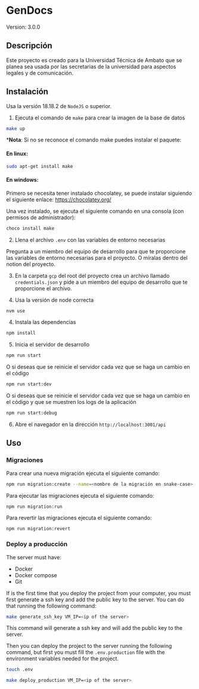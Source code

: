 # GenDocs

Version: 3.0.0

## Descripción

Este proyecto es creado para la Universidad Técnica de Ambato que se planea sea usada por las secretarias de la universidad para aspectos legales y de comunicación.

## Instalación

Usa la versión 18.18.2 de `NodeJS` o superior.

1. Ejecuta el comando de `make` para crear la imagen de la base de datos

```bash
make up
```

***Nota**: Si no se reconoce el comando make puedes instalar el paquete:

#### En linux:

```bash
sudo apt-get install make
```

#### En windows:

Primero se necesita tener instalado chocolatey, se puede instalar siguiendo el siguiente enlace: https://chocolatey.org/

Una vez instalado, se ejecuta el siguiente comando en una consola (con permisos de administrador):

```bash
choco install make
```

2. Llena el archivo `.env` con las variables de entorno necesarias

Pregunta a un miembro del equipo de desarrollo para que te proporcione las variables de entorno necesarias para el proyecto. O míralas dentro del notion del proyecto.

3. En la carpeta `gcp` del root del proyecto crea un archivo llamado `credentials.json` y pide a un miembro del equipo de desarrollo que te proporcione el archivo.

3. Usa la versión de node correcta

```bash
nvm use
```
  
4. Instala las dependencias

```bash
npm install
```

5. Inicia el servidor de desarrollo

```bash
npm run start
```

O  si deseas que se reinicie el servidor cada vez que se haga un cambio en el código

```bash
npm run start:dev
```

O si deseas que se reinicie el servidor cada vez que se haga un cambio en el código y que se muestren los logs de la aplicación

```bash
npm run start:debug
```

6. Abre el navegador en la dirección `http://localhost:3001/api`

## Uso

### Migraciones

Para crear una nueva migración ejecuta el siguiente comando:

```bash
npm run migration:create --name=<nombre de la migración en snake-case>
```

Para ejecutar las migraciones ejecuta el siguiente comando:

```bash
npm run migration:run
```

Para revertir las migraciones ejecuta el siguiente comando:

```bash
npm run migration:revert
```

### Deploy a producción

The server must have:

- Docker
- Docker compose
- Git

If is the first time that you deploy the project from your computer, you must first generate a ssh key and add the public key to the server. You can do that running the following command:

```bash
make generate_ssh_key VM_IP=<ip of the server>
```

This command will generate a ssh key and will add the public key to the server.

Then you can deploy the project to the server running the following command, but first you must fill the `.env.production` file with the environment variables needed for the project.

```bash
touch .env
```

```bash
make deploy_production VM_IP=<ip of the server>
```